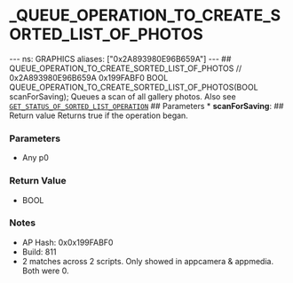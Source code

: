 # _QUEUE_OPERATION_TO_CREATE_SORTED_LIST_OF_PHOTOS

--- ns: GRAPHICS aliases: ["0x2A893980E96B659A"] --- ## QUEUE_OPERATION_TO_CREATE_SORTED_LIST_OF_PHOTOS  // 0x2A893980E96B659A 0x199FABF0 BOOL QUEUE_OPERATION_TO_CREATE_SORTED_LIST_OF_PHOTOS(BOOL scanForSaving);  Queues a scan of all gallery photos. Also see [`GET_STATUS_OF_SORTED_LIST_OPERATION`](#_0xF5BED327CEA362B1)  ## Parameters * **scanForSaving**:  ## Return value Returns true if the operation began.

### Parameters
* Any p0

### Return Value
* BOOL

### Notes
* AP Hash: 0x0x199FABF0
* Build: 811
* 2 matches across 2 scripts. Only showed in appcamera & appmedia. Both were 0.

